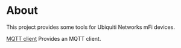 # About
This project provides some tools for Ubiquiti Networks mFi devices.

[MQTT client](mqtt/client) Provides an MQTT client.
